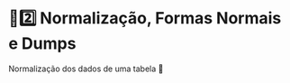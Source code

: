 # :sunrise::two: Normalização, Formas Normais e Dumps

Normalização dos dados de uma tabela :school:
